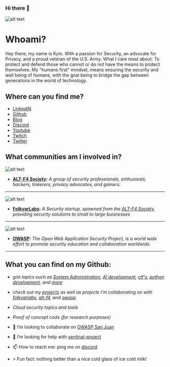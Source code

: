 ### Hi there 👋

![alt text](https://media.giphy.com/media/v1.Y2lkPTc5MGI3NjExMjIyMzgxZDY1ZDBmNzUxZmFjMjU1NGQ2YjY3ZmYzMWNiNDU5MDBiZSZjdD1n/t8J1eaVyz2jp1IT0lQ/giphy.gif)

# Whoami?

Hey there, my name is Kylo. With a passion for Security, an advocate for Privacy, and a proud veteran of the U.S. Army. What I care most about: To protect and defend those who cannot or do not have the means to protect themselves. My "humans first" mindset, means ensuring the security and well being of humans, with the goal being to bridge the gap between generations in the world of technology.

## Where can you find me?

- [LinkedIN](https://www.linkedin.com/in/kparisher/)
- [Github](https://github.com/cywf)
- [Blog](https://cywf.github.io)
- [Discord](https://discord.gg/nQgTBZZrA4)
- [Youtube](https://www.youtube.com/@thealt-f4society936)
- [Twitch](https://www.twitch.tv/altf4society)
- [Twitter](https://twitter.com/cwfpk)

## What communities am I involved in?

![alt text](https://static.wixstatic.com/media/354ddf_36387413e8c2415587966c9beab66184~mv2.png/v1/fill/w_814,h_773,al_c,q_90,enc_auto/354ddf_36387413e8c2415587966c9beab66184~mv2.png)
- **[ALT-F4 Society](https://github.com/alt-f4-society):** _A group of security professionals, enthusiests, hackers, tinkerers, privacy advocates, and gamers._

---

![alt text](https://user-images.githubusercontent.com/100837335/216783480-2dca6c46-03df-40fe-9d11-5fc3414d05ff.png)
- **[FolkvarLabs](https://github.com/folkvarlabs):** _A Security startup, spawned from the [ALT-F4 Society](), providing security solutions to small to large buisnesses_

---

![alt text](https://raw.githubusercontent.com/OWASP/www-committee-chapter/master/resources/logos/20thannivbanner.png)
- **[OWASP](https://owasp.org/):** _The Open Web Application Security Project, is a world wide effort to promote security education and collaboration worldwide._

---

## What you can find on my Github:
- _gist topics such as [System Administration](https://gist.github.com/cywf/659efa7245ef39b246634eb1950fa287), [AI development](https://gist.github.com/cywf/adb070e1ef03c8617c6aceba6d271ff8), [ctf's](https://gist.github.com/cywf/8374ec642a0a061bd1c9da41937a8642), [python development](https://gist.github.com/cywf/821b88830060798bded966b1b4af688b), and [more](https://gist.github.com/cywf)_
- _check out my [projects](https://github.com/cywf/projects) as well as projects I'm collaborating on with [folkvarlabs](https://github.com/folkvarlabs/projects), [alt-f4](https://github.com/alt-f4-society/projects), and [owasp](https://github.com/OWASP/www-chapter-san-juan/projects)_
- _Cloud security topics and tools_
- _Proof of concept code (for research purposes)_


- 👯 I’m looking to collaborate on [OWASP San Juan](https://github.com/owasp/www-chapter-san-juan)
- 🤔 I’m looking for help with [sentinal-project](https://github.com/folkvarlabs/sentinal-project)
- 📫 How to reach me: ping me on [discord](https://discord.gg/nQgTBZZrA4)
- ⚡ Fun fact: nothing better than a nice cold glass of ice cold milk!
